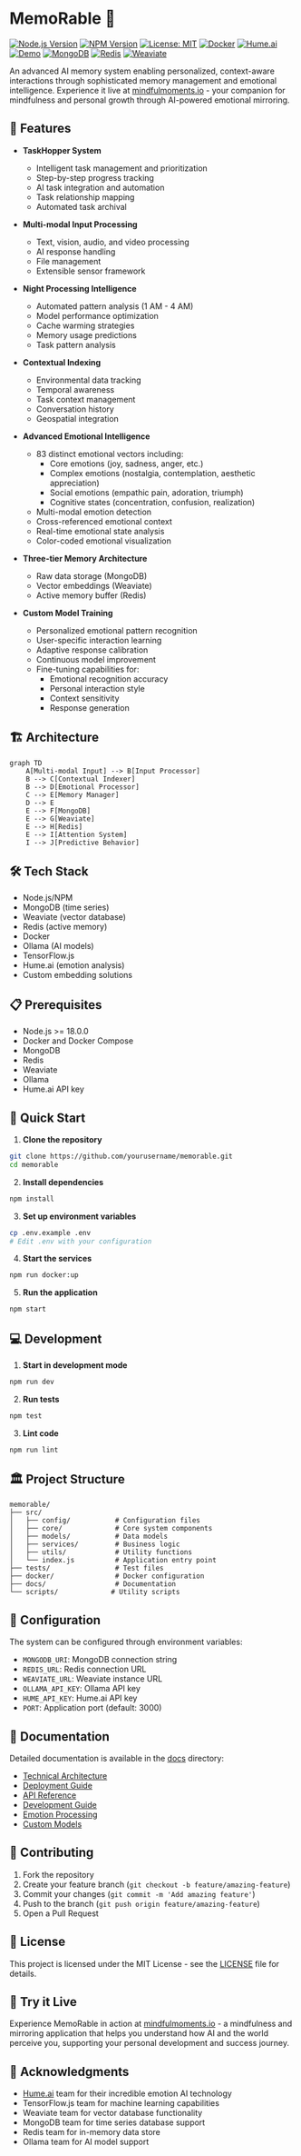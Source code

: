 # MemoRable 🧠

[![Node.js Version](https://img.shields.io/badge/node-%3E%3D18.0.0-brightgreen.svg)](https://nodejs.org/)
[![NPM Version](https://img.shields.io/npm/v/memorable.svg)](https://www.npmjs.com/package/memorable)
[![License: MIT](https://img.shields.io/badge/License-MIT-yellow.svg)](https://opensource.org/licenses/MIT)
[![Docker](https://img.shields.io/badge/docker-%230db7ed.svg?style=flat&logo=docker&logoColor=white)](https://www.docker.com/)
[![Hume.ai](https://img.shields.io/badge/Powered%20by-Hume.ai-FF69B4)](https://hume.ai)
[![Demo](https://img.shields.io/badge/Live%20Demo-mindfulmoments.io-blue)](https://mindfulmoments.io)
[![MongoDB](https://img.shields.io/badge/MongoDB-%234ea94b.svg?style=flat&logo=mongodb&logoColor=white)](https://www.mongodb.com/)
[![Redis](https://img.shields.io/badge/Redis-%23DC382D.svg?style=flat&logo=redis&logoColor=white)](https://redis.io/)
[![Weaviate](https://img.shields.io/badge/Weaviate-%23FF5F1F.svg?style=flat&logo=weaviate&logoColor=white)](https://weaviate.io/)

An advanced AI memory system enabling personalized, context-aware interactions through sophisticated memory management and emotional intelligence. Experience it live at [mindfulmoments.io](https://mindfulmoments.io) - your companion for mindfulness and personal growth through AI-powered emotional mirroring.

## 🌟 Features

- **TaskHopper System**
  - Intelligent task management and prioritization
  - Step-by-step progress tracking
  - AI task integration and automation
  - Task relationship mapping
  - Automated task archival

- **Multi-modal Input Processing**
  - Text, vision, audio, and video processing
  - AI response handling
  - File management
  - Extensible sensor framework

- **Night Processing Intelligence**
  - Automated pattern analysis (1 AM - 4 AM)
  - Model performance optimization
  - Cache warming strategies
  - Memory usage predictions
  - Task pattern analysis

- **Contextual Indexing**
  - Environmental data tracking
  - Temporal awareness
  - Task context management
  - Conversation history
  - Geospatial integration

- **Advanced Emotional Intelligence**
  - 83 distinct emotional vectors including:
    - Core emotions (joy, sadness, anger, etc.)
    - Complex emotions (nostalgia, contemplation, aesthetic appreciation)
    - Social emotions (empathic pain, adoration, triumph)
    - Cognitive states (concentration, confusion, realization)
  - Multi-modal emotion detection
  - Cross-referenced emotional context
  - Real-time emotional state analysis
  - Color-coded emotional visualization

- **Three-tier Memory Architecture**
  - Raw data storage (MongoDB)
  - Vector embeddings (Weaviate)
  - Active memory buffer (Redis)

- **Custom Model Training**
  - Personalized emotional pattern recognition
  - User-specific interaction learning
  - Adaptive response calibration
  - Continuous model improvement
  - Fine-tuning capabilities for:
    - Emotional recognition accuracy
    - Personal interaction style
    - Context sensitivity
    - Response generation

## 🏗️ Architecture

```mermaid
graph TD
    A[Multi-modal Input] --> B[Input Processor]
    B --> C[Contextual Indexer]
    B --> D[Emotional Processor]
    C --> E[Memory Manager]
    D --> E
    E --> F[MongoDB]
    E --> G[Weaviate]
    E --> H[Redis]
    E --> I[Attention System]
    I --> J[Predictive Behavior]
```

## 🛠️ Tech Stack

- Node.js/NPM
- MongoDB (time series)
- Weaviate (vector database)
- Redis (active memory)
- Docker
- Ollama (AI models)
- TensorFlow.js
- Hume.ai (emotion analysis)
- Custom embedding solutions

## 📋 Prerequisites

- Node.js >= 18.0.0
- Docker and Docker Compose
- MongoDB
- Redis
- Weaviate
- Ollama
- Hume.ai API key

## 🚀 Quick Start

1. **Clone the repository**
```bash
git clone https://github.com/yourusername/memorable.git
cd memorable
```

2. **Install dependencies**
```bash
npm install
```

3. **Set up environment variables**
```bash
cp .env.example .env
# Edit .env with your configuration
```

4. **Start the services**
```bash
npm run docker:up
```

5. **Run the application**
```bash
npm start
```

## 💻 Development

1. **Start in development mode**
```bash
npm run dev
```

2. **Run tests**
```bash
npm test
```

3. **Lint code**
```bash
npm run lint
```

## 🏛️ Project Structure

```
memorable/
├── src/
│   ├── config/           # Configuration files
│   ├── core/             # Core system components
│   ├── models/           # Data models
│   ├── services/         # Business logic
│   ├── utils/            # Utility functions
│   └── index.js          # Application entry point
├── tests/                # Test files
├── docker/               # Docker configuration
├── docs/                 # Documentation
└── scripts/             # Utility scripts
```

## 🔧 Configuration

The system can be configured through environment variables:

- `MONGODB_URI`: MongoDB connection string
- `REDIS_URL`: Redis connection URL
- `WEAVIATE_URL`: Weaviate instance URL
- `OLLAMA_API_KEY`: Ollama API key
- `HUME_API_KEY`: Hume.ai API key
- `PORT`: Application port (default: 3000)

## 📖 Documentation

Detailed documentation is available in the [docs](./docs) directory:

- [Technical Architecture](./docs/technical-architecture.md)
- [Deployment Guide](./docs/deployment-guide.md)
- [API Reference](./docs/api-reference.md)
- [Development Guide](./docs/development-guide.md)
- [Emotion Processing](./docs/emotion-processing.md)
- [Custom Models](./docs/custom-models.md)

## 🤝 Contributing

1. Fork the repository
2. Create your feature branch (`git checkout -b feature/amazing-feature`)
3. Commit your changes (`git commit -m 'Add amazing feature'`)
4. Push to the branch (`git push origin feature/amazing-feature`)
5. Open a Pull Request

## 📄 License

This project is licensed under the MIT License - see the [LICENSE](LICENSE) file for details.

## 🌟 Try it Live

Experience MemoRable in action at [mindfulmoments.io](https://mindfulmoments.io) - a mindfulness and mirroring application that helps you understand how AI and the world perceive you, supporting your personal development and success journey.

## 🙏 Acknowledgments

- [Hume.ai](https://hume.ai) team for their incredible emotion AI technology
- TensorFlow.js team for machine learning capabilities
- Weaviate team for vector database functionality
- MongoDB team for time series database support
- Redis team for in-memory data store
- Ollama team for AI model support